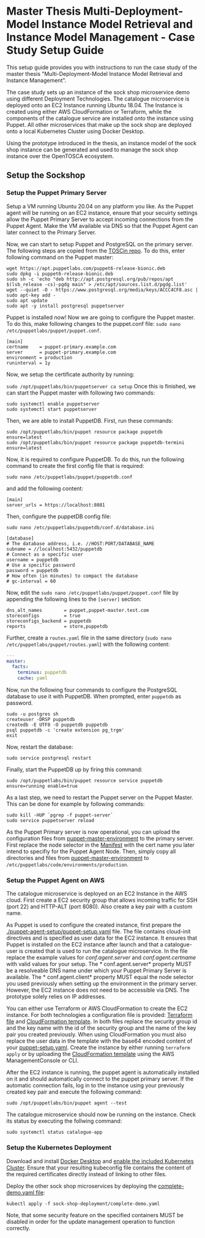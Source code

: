 # Master Thesis Multi-Deployment-Model Instance Model Retrieval and Instance Model Management - Case Study Setup Guide

This setup guide provides you with instructions to run the case study of the master thesis "Multi-Deployment-Model
Instance Model Retrieval and Instance Management".

The case study sets up an instance of the sock shop microservice demo using different Deployment Technologies. The
catalogue microservice is deployed onto an EC2 Instance running Ubuntu 18.04. The Instance is created using either AWS
CloudFormation or Terraform, while the components of the catalogue service are installed onto the instance using Puppet.
All other microservices that make up the sock shop are deployed onto a local Kubernetes Cluster using Docker Desktop.

Using the prototype introduced in the thesis, an instance model of the sock shop instance can be generated and used to
manage the sock shop instance over the OpenTOSCA ecosystem.

## Setup the Sockshop

### Setup the Puppet Primary Server

Setup a VM running Ubuntu 20.04 on any platform you like. As the Puppet agent will be running on an EC2 instance, ensure
that your secuirty settings allow the Puppet Primary Server to accept incoming connections from the Puppet Agent. Make
the VM available via DNS so that the Puppet Agent can later connect to the Primary Server.

Now, we can start to setup Puppet and PostgreSQL on the primary server. The following steps are copied from
the [TOSCin repo](https://github.com/UST-EDMM/edmm/blob/53a945e49ea9246edfc81d3b8a4c0cc4b7ee7e48/TOSCin/readme.md). To
do this, enter following command on the Puppet master:

```shell script
wget https://apt.puppetlabs.com/puppet6-release-bionic.deb
sudo dpkg -i puppet6-release-bionic.deb
sudo sh -c 'echo "deb http://apt.postgresql.org/pub/repos/apt $(lsb_release -cs)-pgdg main" > /etc/apt/sources.list.d/pgdg.list'
wget --quiet -O - https://www.postgresql.org/media/keys/ACCC4CF8.asc | sudo apt-key add -
sudo apt update
sudo apt -y install postgresql puppetserver
```

Puppet is installed now! Now we are going to configure the Puppet master. To do this, make following changes to the
puppet.conf file:
`sudo nano /etc/puppetlabs/puppet/puppet.conf`.

```
[main]
certname    = puppet-primary.example.com
server      = puppet-primary.example.com
environment = production
runinterval = 1y
```

Now, we setup the certificate authority by running:

```sudo /opt/puppetlabs/bin/puppetserver ca setup```
Once this is finished, we can start the Puppet master with following two commands:

```shell script
sudo systemctl enable puppetserver
sudo systemctl start puppetserver
```

Then, we are able to install PuppetDB. First, run these commands:

```shell script
sudo /opt/puppetlabs/bin/puppet resource package puppetdb ensure=latest
sudo /opt/puppetlabs/bin/puppet resource package puppetdb-termini ensure=latest
```

Now, it is required to configure PuppetDB. To do this, run the following command to create the first config file that is
required:

```shell script
sudo nano /etc/puppetlabs/puppet/puppetdb.conf
```

and add the following content:

```puppet
[main]
server_urls = https://localhost:8081
```

Then, configure the puppetDB config file:

```sudo nano /etc/puppetlabs/puppetdb/conf.d/database.ini```

```puppet
[database]
# The database address, i.e. //HOST:PORT/DATABASE_NAME
subname = //localhost:5432/puppetdb
# Connect as a specific user
username = puppetdb
# Use a specific password
password = puppetdb
# How often (in minutes) to compact the database
# gc-interval = 60
```

Now, edit the `sudo nano /etc/puppetlabs/puppet/puppet.conf` file by appending the following lines to the `[server]`
section:

```puppet
dns_alt_names        = puppet,puppet-master.test.com
storeconfigs         = true
storeconfigs_backend = puppetdb
reports              = store,puppetdb
```

Further, create a `routes.yaml` file in the same directory (`sudo nano /etc/puppetlabs/puppet/routes.yaml`) with the
following content:

```yaml
---
master:
  facts:
    terminus: puppetdb
    cache: yaml
```

Now, run the following four commands to configure the PostgreSQL database to use it with PuppetDB. When prompted,
enter `puppetdb` as password.

```shell script
sudo -u postgres sh
createuser -DRSP puppetdb
createdb -E UTF8 -O puppetdb puppetdb
psql puppetdb -c 'create extension pg_trgm'
exit
```

Now, restart the database:

```shell script
sudo service postgresql restart
```

Finally, start the PuppetDB up by firing this command:

```shell script
sudo /opt/puppetlabs/bin/puppet resource service puppetdb ensure=running enable=true
```

As a last step, we need to restart the Puppet server on the Puppet Master. This can be done for example by following
commands:

```shell script
sudo kill -HUP `pgrep -f puppet-server`
sudo service puppetserver reload
```

As the Puppet Primary server is now operational, you can upload the configuration files
from [puppet-master-environment](puppet-master-environment) to the primary server. First replace the node selector in
the [Manifest](puppet-master-environment/manifests/site-aws.pp) with the cert name you later intend to specifiy for the
Puppet Agent Node. Then, simply copy all directories and files
from [puppet-master-environment](puppet-master-environment) to `/etc/puppetlabs/code/environments/production`.

### Setup the Puppet Agent on AWS

The catalogue microservice is deployed on an EC2 Instance in the AWS cloud. First create a EC2 security group that
allows incoming traffic for SSH (port 22) and HTTP-ALT (port 8080). Also create a key pair with a custom name.

As Puppet is used to configure the created instance, first prepare
the [./puppet-agent-setup/puppet-setup.yaml](./puppet-agent-setup/puppet-setup.yaml) file. The file contains cloud-init
directives and is specified as user data for the EC2 instance. It ensures that Puppet is installed on the EC2 instance
after launch and that a catalogue-user is created that is used to run the catalogue microservice. In the file replace
the example values for *conf.agent.server* and *conf.agent.certname* with valid values for your setup. The *
conf.agent.server* property MUST be a resolveable DNS name under which your Puppet Primary Server is available. The *
conf.agent.client* property MUST equal the node selector you used previously when setting up the environment in the
primary server. However, the EC2 instance does not need to be accessible via DNS. The prototype solely relies on IP
addresses.

You can either use Terraform or AWS CloudFormation to create the EC2 instance. For both technologies a configuration
file is provided: [Terraform file](./puppet-agent-setup/main.tf)
and [CloudFormation template](puppet-agent-setup/aws-cloudformation-template.json). In both files replace the security
group id and the key name with the id of the security group and the name of the key pair you created previously. When
using CloudFormation you must also replace the user data in the template with the base64 encoded content of
your [puppet-setup.yaml](puppet-agent-setup/puppet-setup.yaml). Create the instance by either running `terraform apply`
or by uploading the [CloudFormation template](puppet-agent-setup/aws-cloudformation-template.json) using the AWS
ManagementConsole or CLI.

After the EC2 instance is running, the puppet agent is automatically installed on it and should automatically connect to
the puppet primary server. If the automatic connection fails, log in to the instance using your previously created key
pair and execute the following command:

```shell script
sudo /opt/puppetlabs/bin/puppet agent --test
```

The catalogue microservice should now be running on the instance. Check its status by executing the follwing command:

```shell script
sudo systemctl status catalogue-app
```

### Setup the Kubernetes Deployment

Download and install [Docker Desktop](https://www.docker.com/products/docker-desktop)
and [enable the included Kubernetes Cluster](https://docs.docker.com/desktop/kubernetes). Ensure that your resulting
kubeconfig file contains the content of the required certificates directly instead of linking to other files.

Deploy the other sock shop microservices by deploying
the [complete-demo.yaml file](sock-shop-deployment/complete-demo.yaml):

```shell
kubectl apply -f sock-shop-deployment/complete-demo.yaml
```

Note, that some security feature on the specified containers MUST be disabled in order for the update management
operation to function correctly.
